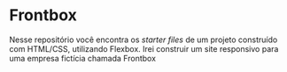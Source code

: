 # Frontbox

Nesse repositório você encontra os *starter files* de um projeto construído com HTML/CSS, utilizando Flexbox. Irei construir um site responsivo para uma empresa fictícia chamada Frontbox

